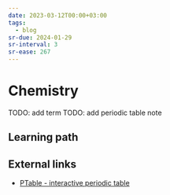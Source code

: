 ```yaml
---
date: 2023-03-12T00:00+03:00
tags:
  - blog
sr-due: 2024-01-29
sr-interval: 3
sr-ease: 267
---
```


# Chemistry

TODO: add term
TODO: add periodic table note

## Learning path

## External links

- [PTable - interactive periodic table](http://www.ptable.com/)
